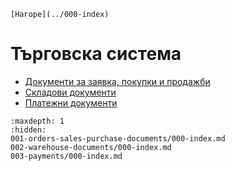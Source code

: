```{only} html
[Нагоре](../000-index)
```

# Търговска система

 - [Документи за заявка, покупки и продажби](001-orders-sales-purchase-documents/000-index.md)
 - [Складови документи](002-warehouse-documents/000-index.md)
 - [Платежни документи](003-payments/000-index.md)

 ```{toctree}
:maxdepth: 1
:hidden:
001-orders-sales-purchase-documents/000-index.md
002-warehouse-documents/000-index.md
003-payments/000-index.md
```